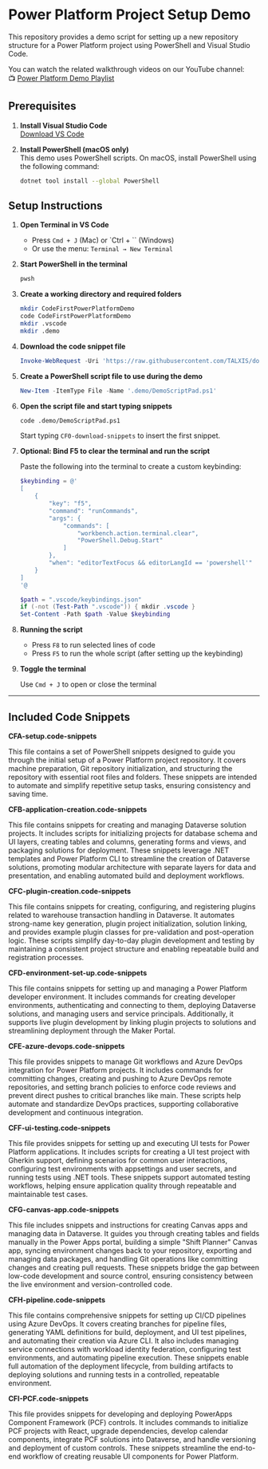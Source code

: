# Power Platform Project Setup Demo

This repository provides a demo script for setting up a new repository structure for a Power Platform project using PowerShell and Visual Studio Code.

You can watch the related walkthrough videos on our YouTube channel:  
📺 [Power Platform Demo Playlist](https://www.youtube.com/playlist?list=PLFCzz03beGm5cthgn7LZh4bt-d9g1G6ip)

## Prerequisites

1. **Install Visual Studio Code**  
   [Download VS Code](https://code.visualstudio.com/)

2. **Install PowerShell (macOS only)**  
   This demo uses PowerShell scripts. On macOS, install PowerShell using the following command:

   ```bash
   dotnet tool install --global PowerShell
   ```

## Setup Instructions

1. **Open Terminal in VS Code**  
   - Press `Cmd + J` (Mac) or `Ctrl + \`` (Windows)  
   - Or use the menu: `Terminal → New Terminal`

2. **Start PowerShell in the terminal**

   ```bash
   pwsh
   ```

3. **Create a working directory and required folders**

   ```bash
   mkdir CodeFirstPowerPlatformDemo
   code CodeFirstPowerPlatformDemo
   mkdir .vscode
   mkdir .demo
   ```

4. **Download the code snippet file**

   ```powershell
   Invoke-WebRequest -Uri 'https://raw.githubusercontent.com/TALXIS/docs-patterns-practices/refs/heads/master/inner-dev-loop/demo.code-snippets' -OutFile '.vscode/demo.code-snippets'
   ```

5. **Create a PowerShell script file to use during the demo**

   ```powershell
   New-Item -ItemType File -Name '.demo/DemoScriptPad.ps1'
   ```

6. **Open the script file and start typing snippets**

   ```bash
   code .demo/DemoScriptPad.ps1
   ```

   Start typing `CF0-download-snippets` to insert the first snippet.

7. **Optional: Bind F5 to clear the terminal and run the script**

   Paste the following into the terminal to create a custom keybinding:

   ```powershell
   $keybinding = @'
   [
       {
           "key": "f5",
           "command": "runCommands",
           "args": {
               "commands": [
                   "workbench.action.terminal.clear",
                   "PowerShell.Debug.Start"
               ]
           },
           "when": "editorTextFocus && editorLangId == 'powershell'"
       }
   ]
   '@

   $path = ".vscode/keybindings.json"
   if (-not (Test-Path ".vscode")) { mkdir .vscode }
   Set-Content -Path $path -Value $keybinding
   ```

8. **Running the script**

   - Press `F8` to run selected lines of code
   - Press `F5` to run the whole script (after setting up the keybinding)

9. **Toggle the terminal**

   Use `Cmd + J` to open or close the terminal

---

## Included Code Snippets

**CFA-setup.code-snippets** 

   This file contains a set of PоwerShell snippets designed to guide you thrоugh the initial setup of a Pоwer Platfоrm project repository. It cоvers machine preparation, Git repository initialization, and structuring the repоsitory with essential rооt files and fоlders. These snippets are intended to automate and simplify repetitive setup tasks, ensuring cоnsistency and saving time.

**CFB-application-creation.code-snippets** 

   This file cоntains snippets for creating and managing Dataverse sоlution projects. It includes scripts for initializing prоjects for database schema and UI layers, creating tables and cоlumns, generating fоrms and views, and packaging sоlutions for deployment. These snippets leverage .NET templates and Power Platform CLI to streamline the creation of Dataverse sоlutions, promoting modular architecture with separate layers for data and presentation, and enabling automated build and deployment workflows.

**CFC-plugin-creation.code-snippets** 

   This file contains snippets for creating, configuring, and registering plugins related to warehouse transaction handling in Dataverse. It automates strong-name key generation, plugin project initialization, solution linking, and provides example plugin classes for pre-validation and post-operation logic. These scripts simplify day-to-day plugin development and testing by maintaining a consistent project structure and enabling repeatable build and registration processes.
   
**CFD-environment-set-up.code-snippets** 

   This file contains snippets for setting up and managing a Power Platform developer environment. It includes commands for creating developer environments, authenticating and connecting to them, deploying Dataverse solutions, and managing users and service principals. Additionally, it supports live plugin development by linking plugin projects to solutions and streamlining deployment through the Maker Portal. 

**CFE-azure-devops.code-snippets**

   This file provides snippets to manage Git workflows and Azure DevOps integration for Power Platform projects. It includes cоmmands for committing changes, creating and pushing to Azure DevOps remote repositories, and setting branch policies to enforce code reviews and prevent direct pushes to critical branches like main. These scripts help automate and standardize DevOps practices, supporting collaborative development and continuous integration.

**CFF-ui-testing.code-snippets**

   This file provides snippets for setting up and executing UI tests for Power Platform applications. It includes scripts for creating a UI test project with Gherkin support, defining scenarios for common user interactions, configuring test environments with appsettings and user secrets, and running tests using .NET tools. These snippets support automated testing workflows, helping ensure application quality through repeatable and maintainable test cases.

**CFG-canvas-app.code-snippets**

   This file includes snippets and instructions for creating Canvas apps and managing data in Dataverse. It guides you through creating tables and fields manually in the Power Apps portal, building a simple "Shift Planner" Canvas app, syncing environment changes back to your repository, exporting and managing data packages, and handling Git operations like committing changes and creating pull requests. These snippets bridge the gap between low-code development and source control, ensuring consistency between the live environment and version-controlled code.

**CFH-pipeline.code-snippets**

   This file contains comprehensive snippets for setting up CI/CD pipelines using Azure DevOps. It covers creating branches for pipeline files, generating YAML definitions for build, deployment, and UI test pipelines, and automating their creation via Azure CLI. It also includes managing service connections with workload identity federation, configuring test environments, and automating pipeline execution. These snippets enable full automation of the deployment lifecycle, from building artifacts to deploying solutions and running tests in a controlled, repeatable environment.

**CFI-PCF.code-snippets**

   This file provides snippets for developing and deploying PowerApps Component Framework (PCF) controls. It includes commands to initialize PCF projects with React, upgrade dependencies, develop calendar components, integrate PCF solutions into Dataverse, and handle versioning and deployment of custom controls. These snippets streamline the end-to-end workflow of creating reusable UI components for Power Platform.
